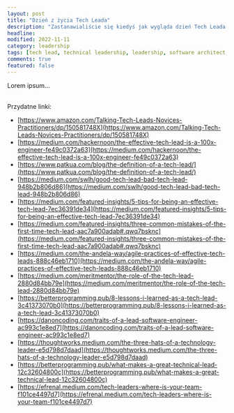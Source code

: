 ```yaml
---
layout: post
title: "Dzień z życia Tech Leada"
description: "Zastanawialiście się kiedyś jak wygląda dzień Tech Leada..."
headline: 
modified: 2022-11-11
category: leadership
tags: [tech lead, technical leadership, leadership, software architect, agile]
comments: true
featured: false
---
```


Lorem ipsum...

<br />Przydatne linki:

* [https://www.amazon.com/Talking-Tech-Leads-Novices-Practitioners/dp/150581748X](https://www.amazon.com/Talking-Tech-Leads-Novices-Practitioners/dp/150581748X)
* [https://medium.com/hackernoon/the-effective-tech-lead-is-a-100x-engineer-fe49c0372a63](https://medium.com/hackernoon/the-effective-tech-lead-is-a-100x-engineer-fe49c0372a63)
* [https://www.patkua.com/blog/the-definition-of-a-tech-lead/](https://www.patkua.com/blog/the-definition-of-a-tech-lead/)
* [https://medium.com/swlh/good-tech-lead-bad-tech-lead-948b2b806d86](https://medium.com/swlh/good-tech-lead-bad-tech-lead-948b2b806d86)
* [https://medium.com/featured-insights/5-tips-for-being-an-effective-tech-lead-7ec36391de34](https://medium.com/featured-insights/5-tips-for-being-an-effective-tech-lead-7ec36391de34)
* [https://medium.com/featured-insights/three-common-mistakes-of-the-first-time-tech-lead-aac7a900adab#.qwq7bsknc](https://medium.com/featured-insights/three-common-mistakes-of-the-first-time-tech-lead-aac7a900adab#.qwq7bsknc)
* [https://medium.com/the-andela-way/agile-practices-of-effective-tech-leads-888c46eb1710](https://medium.com/the-andela-way/agile-practices-of-effective-tech-leads-888c46eb1710)
* [https://medium.com/meritmentor/the-role-of-the-tech-lead-2880d84bb79e](https://medium.com/meritmentor/the-role-of-the-tech-lead-2880d84bb79e)
* [https://betterprogramming.pub/8-lessons-i-learned-as-a-tech-lead-3c41373070b0](https://betterprogramming.pub/8-lessons-i-learned-as-a-tech-lead-3c41373070b0)
* [https://danoncoding.com/traits-of-a-lead-software-engineer-ac993c1e8ed7](https://danoncoding.com/traits-of-a-lead-software-engineer-ac993c1e8ed7)
* [https://thoughtworks.medium.com/the-three-hats-of-a-technology-leader-e5d798d7daad](https://thoughtworks.medium.com/the-three-hats-of-a-technology-leader-e5d798d7daad)
* [https://betterprogramming.pub/what-makes-a-great-technical-lead-12c32604800c](https://betterprogramming.pub/what-makes-a-great-technical-lead-12c32604800c)
* [https://efrenal.medium.com/tech-leaders-where-is-your-team-f101ce4497d7](https://efrenal.medium.com/tech-leaders-where-is-your-team-f101ce4497d7)
